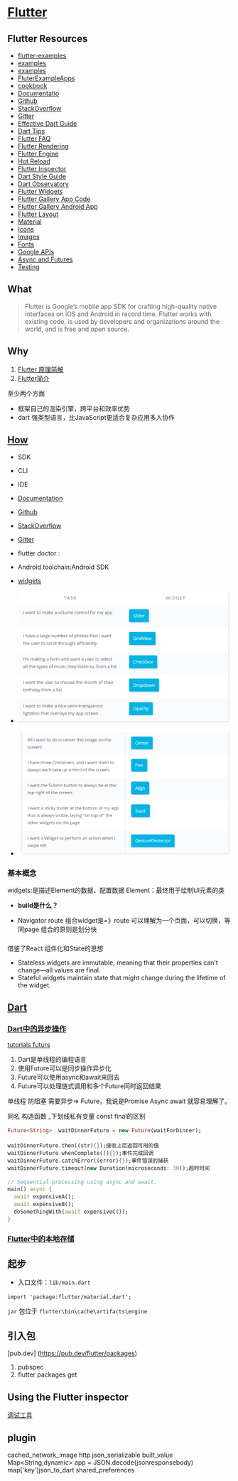 # [Flutter](https://flutter.io)

## Flutter Resources

- [flutter-examples](https://github.com/nisrulz/flutter-examples)
- [examples](https://github.com/flutter/examples)
- [examples](https://github.com/flutter/flutter/tree/master/examples)
- [FluterExampleApps](https://github.com/iampawan/FlutterExampleApps)
- [cookbook](https://flutter.io/cookbook/)
- [Documentatio](https://docs.flutter.io/)
- [Github](https://github.com/flutter/flutter)
- [StackOverflow](https://stackoverflow.com/questions/tagged/flutter)
- [Gitter](https://gitter.im/flutter/flutter)
- [Effective Dart Guide](https://www.dartlang.org/guides/language/effective-dart)
- [Dart Tips](https://www.dartlang.org/resources/dart-tips)
- [Flutter FAQ](https://flutter.io/faq/)
- [Flutter Rendering](https://www.youtube.com/watch?v=UUfXWzp0-DU)
- [Flutter Engine](https://github.com/flutter/engine/wiki)
- [Hot Reload](https://flutter.io/hot-reload/)
- [Flutter Inspector](https://dart-lang.github.io/observatory/)
- [Dart Style Guide](https://www.dartlang.org/guides/language/effective-dart/style)
- [Dart Observatory](https://dart-lang.github.io/observatory/)
- [Flutter Widgets](https://flutter.io/widgets/)
- [Flutter Gallery App Code](https://github.com/flutter/flutter/tree/master/examples/flutter_gallery)
- [Flutter Gallery Android App](https://play.google.com/store/apps/details?id=io.flutter.demo.gallery)
- [Flutter Layout](https://flutter.io/tutorials/layout/)
- [Material](https://material.io)
- [Icons](https://thenounproject.com)
- [Images](https://unsplash.com)
- [Fonts](https://fonts.google.com)
- [Google APIs](https://pub.dartlang.org/packages/googleapis)
- [Async and Futures](https://www.dartlang.org/tutorials/language/futures)
- [Testing](https://flutter.io/testing/)

## What

>Flutter is Google’s mobile app SDK for crafting high-quality native interfaces on iOS and Android in record time. Flutter works with existing code, is used by developers and organizations around the world, and is free and open source.

## Why

1. [Flutter 原理简解](https://juejin.im/entry/5afa9769518825428630a61c) 
1. [Flutter简介](https://blog.csdn.net/hekaiyou/article/details/77875777)

至少两个方面

- 框架自己的渲染引擎，跨平台和效率优势
- dart 强类型语言，比JavaScript更适合复杂应用多人协作

## [How](https://flutter.io/setup-windows/#system-requirements)

- SDK
- CLI
- IDE

- [Documentation](https://docs.flutetr.io/)
- [Github](https://github.com/flutter/flutter)
- [StackOverflow](https://stackoverflow.com/questions/tagged/flutter)
- [Gitter](https://gitter.im/flutter/flutter)

- flutter doctor :
- Android toolchain:Android SDK

- [widgets](https://flutter.io/docs/development/ui/widgets)
- ![widgets](./Flutter/FlutterWidgets1.png)
- ![widgets](./Flutter/FlutterWidgets2.png)

### 基本概念

widgets:是描述Element的数据、配置数据
Element：最终用于绘制UI元素的类

- **build是什么？**

- Navigator route
组合widget是=》route 可以理解为一个页面，可以切换，等同page
组合的原则是划分快

### 

借鉴了React 组件化和State的思想

- Stateless widgets are immutable, meaning that their properties can’t change—all values are final.
- Stateful widgets maintain state that might change during the lifetime of the widget. 

## [Dart](https://www.dartlang.org)

### [Dart中的异步操作](https://mp.weixin.qq.com/s?__biz=MjM5MzkxNDg2OQ==&mid=2649872970&idx=1&sn=e63d778eabd758e3eb34c1c01dad4116&chksm=be8ab0d089fd39c60426516a0ef18a70d53537f479da3d1d6c14a582b87233acbcc78c6c4b02&mpshare=1&scene=1&srcid=0712RlR42xdcLvWuSyP33iAx#rd) 

[tutorials futurs](https://www.dartlang.org/tutorials/language/futurs)

1. Dart是单线程的编程语言
1. 使用Future可以是同步操作异步化
1. Future可以使用async和await来回去
1. Future可以处理链式调用和多个Future同时返回结果

单线程 防阻塞 需要异步=> Future，我说是Promise Async await 就容易理解了。

同名 构造函数
 _下划线私有变量
 const final的区别

```dart
Future<String>  waitDinnerFuture = new Future(waitForDinner);

waitDinnerFuture.then((str){});接收上层返回可用的值
waitDinnerFuture.whenComplete((){});事件完成回调
waitDinnerFuture.catchError((error){});事件错误的捕获
waitDinnerFuture.timeout(new Duration(microseconds: 30));超时时间
```


```dart
// Sequential processing using async and await.
main() async {
  await expensiveA();
  await expensiveB();
  doSomethingWith(await expensiveC());
}
```

### [Flutter中的本地存储](https://mp.weixin.qq.com/s?__biz=MjM5MzkxNDg2OQ==&mid=2649872974&idx=1&sn=edba3c27df1601cea770b396c0eaeb4e&chksm=be8ab0d489fd39c2db0ef983aef0f5931f775c04bbf5e917885ce66b98101af05670ccff14e8&mpshare=1&scene=1&srcid=0712jhme4PctFabOdmRER8AO#rd)

## 起步

- 入口文件：`lib/main.dart`

`import 'package:flutter/material.dart';`

`jar` 包位于 `flutter\bin\cache\artifacts\engine`

## 引入包

[pub.dev] (https://pub.dev/flutter/packages)

1. pubspec
1. flutter packages get

## Using the Flutter inspector

[调试工具](https://flutter.dev/docs/development/tools/devtools/inspector)

## plugin

cached_network_image
http 
json_serializable
built_value
Map<String,dynamic> app = JSON.decode(jsonresponsebody)
map['key']json_to_dart
shared_preferences